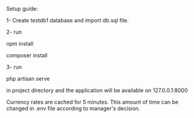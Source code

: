 
Setup guide:

1- Create testdb1 database and import db.sql file.

2- run

npm install

composer install

3- run

php artisan serve

in project directory and the application will be available on 127.0.0.1:8000


Currency rates are cached for 5 minutes. This amount of time can be changed in .env file according to manager's decision.